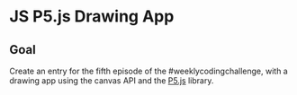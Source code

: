 # JS P5.js Drawing App

<!-- ## Live Demo -->

## Goal

Create an entry for the fifth episode of the #weeklycodingchallenge, with a drawing app using the canvas API and the [P5.js](http://p5js.org/) library.